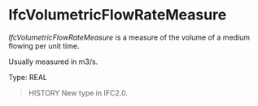 # IfcVolumetricFlowRateMeasure

_IfcVolumetricFlowRateMeasure_ is a measure of the volume of a medium flowing per unit time.<!-- end of definition -->

Usually measured in m3/s.

Type: REAL

> HISTORY New type in IFC2.0.
